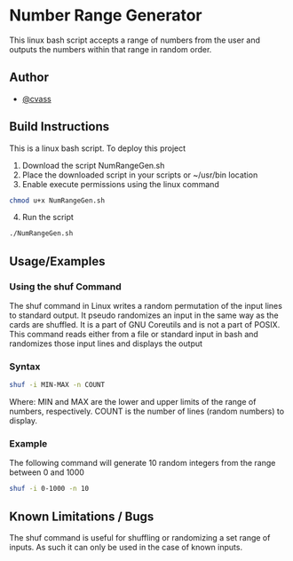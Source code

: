 
# Number Range Generator

This linux bash script accepts a range of numbers from the user and outputs the numbers within that range in random order. 
## Author

- [@cvass](https://github.com/cvass)


## Build Instructions

This is a linux bash script. 
To deploy this project
1. Download the script NumRangeGen.sh
2. Place the downloaded script in your scripts or ~/usr/bin location
3. Enable execute permissions using the linux command

```bash
chmod u+x NumRangeGen.sh
```
4. Run the script 
```bash
./NumRangeGen.sh

```


## Usage/Examples

### Using the shuf Command
The shuf command in Linux writes a random permutation of the 
input lines to standard output. It pseudo randomizes an input 
in the same way as the cards are shuffled. 
It is a part of GNU Coreutils and is not a part of POSIX. 
This command reads either from a file or standard input in bash 
and randomizes those input lines and displays the output


### Syntax

```bash
shuf -i MIN-MAX -n COUNT
```
Where:
MIN and MAX are the lower and upper limits of the range of numbers, respectively.
COUNT is the number of lines (random numbers) to display.

### Example
The following command will generate 10 random integers from the range 
between 0 and 1000

```bash
shuf -i 0-1000 -n 10
```

## Known Limitations / Bugs

The shuf command is useful for shuffling or randomizing a set range of inputs.
As such it can only be used in the case of known inputs.

